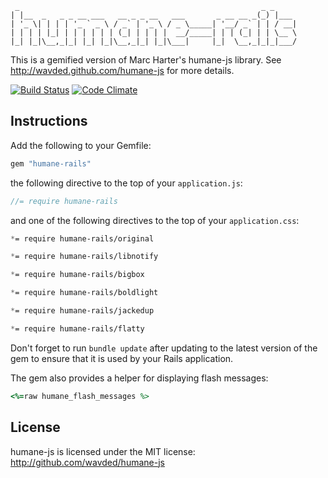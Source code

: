      _                                                      _ _ 
    | |__  _   _ _ __ ___   __ _ _ __   ___       _ __ __ _(_) |___ 
    | '_ \| | | | '_ ` _ \ / _` | '_ \ / _ \_____| '__/ _` | | / __|
    | | | | |_| | | | | | | (_| | | | |  __/_____| | | (_| | | \__ \
    |_| |_|\__,_|_| |_| |_|\__,_|_| |_|\___|     |_|  \__,_|_|_|___/

This is a gemified version of Marc Harter's humane-js library. See http://wavded.github.com/humane-js for more details.

[![Build Status](https://secure.travis-ci.org/harrigan/humane-rails.png)](http://travis-ci.org/harrigan/humane-rails)
[![Code Climate](https://codeclimate.com/badge.png)](https://codeclimate.com/github/harrigan/humane-rails)

## Instructions

Add the following to your Gemfile:

```ruby
gem "humane-rails"
```

the following directive to the top of your `application.js`:

```javascript
//= require humane-rails
```

and one of the following directives to the top of your `application.css`:

```css
*= require humane-rails/original
```

```css
*= require humane-rails/libnotify
```

```css
*= require humane-rails/bigbox
```

```css
*= require humane-rails/boldlight
```

```css
*= require humane-rails/jackedup
```

```css
*= require humane-rails/flatty
```

Don't forget to run `bundle update` after updating to the latest version of the gem to ensure that it is used by your Rails application.

The gem also provides a helper for displaying flash messages:

```ruby
<%=raw humane_flash_messages %>
```

## License

humane-js is licensed under the MIT license: http://github.com/wavded/humane-js
